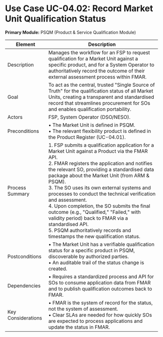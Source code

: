 # Use Case UC-04.02: Record Market Unit Qualification Status
**Primary Module:** PSQM (Product & Service Qualification Module)  

| Element          | Description                                                                                                                                                                                                                                                                                                                                                 |
|------------------|-------------------------------------------------------------------------------------------------------------------------------------------------------------------------------------------------------------------------------------------------------------------------------------------------------------------------------------------------------------|
| Description      | Manages the workflow for an FSP to request qualification for a Market Unit against a specific product, and for a System Operator to authoritatively record the outcome of their external assessment process within FMAR.                                                                                                                                    |
| Goal             | To act as the central, trusted "Single Source of Truth" for the qualification status of all Market Units, creating a transparent and standardised record that streamlines procurement for SOs and enables qualification portability.                                                                                                                        |
| Actors           | FSP, System Operator (DSO/NESO).                                                                                                                                                                                                                                                                                                                             |
| Preconditions    | • The Market Unit is defined in PSQM. <br> • The relevant flexibility product is defined in the Product Register (UC-04.01).                                                                                                                                                                                                                                |
| Process Summary  | 1. FSP submits a qualification application for a Market Unit against a Product via the FMAR API. <br> 2. FMAR registers the application and notifies the relevant SO, providing a standardised data package about the Market Unit (from ARM & PSQM). <br> 3. The SO uses its own external systems and processes to conduct the technical verification and assessment. <br> 4. Upon completion, the SO submits the final outcome (e.g., "Qualified," "Failed," with validity period) back to FMAR via a standardised API. <br> 5. PSQM authoritatively records and timestamps the new qualification status. |
| Postconditions   | • The Market Unit has a verifiable qualification status for a specific product in PSQM, discoverable by authorized parties. <br> • An auditable trail of the status change is created.                                                                                                                                                                       |
| Dependencies     | • Requires a standardized process and API for SOs to consume application data from FMAR and to publish qualification outcomes back to FMAR.                                                                                                                                                                                                                 |
| Key Considerations | • FMAR is the system of record for the status, not the system of assessment. <br> • Clear SLAs are needed for how quickly SOs are expected to process applications and update the status in FMAR.                                                                                                                                            |
